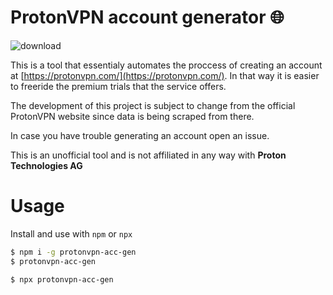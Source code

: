 # ProtonVPN account generator 🌐  
![download](https://user-images.githubusercontent.com/29873078/78678396-90340080-78f1-11ea-866f-eec2d50771f5.png)

This is a tool that essentialy automates the proccess of creating an account at [https://protonvpn.com/](https://protonvpn.com/).
In that way it is easier to freeride the premium trials that the service offers.

The development of this project is subject to change from the official ProtonVPN website since data is being scraped from there.

In case you have trouble generating an account open an issue.

This is an unofficial tool and is not affiliated in any way with **Proton Technologies AG**

# Usage

Install and use with `npm` or `npx`
```sh
$ npm i -g protonvpn-acc-gen
$ protonvpn-acc-gen
```
```sh
$ npx protonvpn-acc-gen
```
